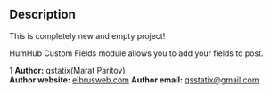 ## Description


This is completely new and empty project! 

HumHub Custom Fields module allows you to add your fields to post.


1
__Author:__ qstatix(Marat Paritov)  
__Author website:__ [elbrusweb.com](http://elbrusweb.com/s/humhub-custom-fields/)
__Author email:__ qsstatix@gmail.com
